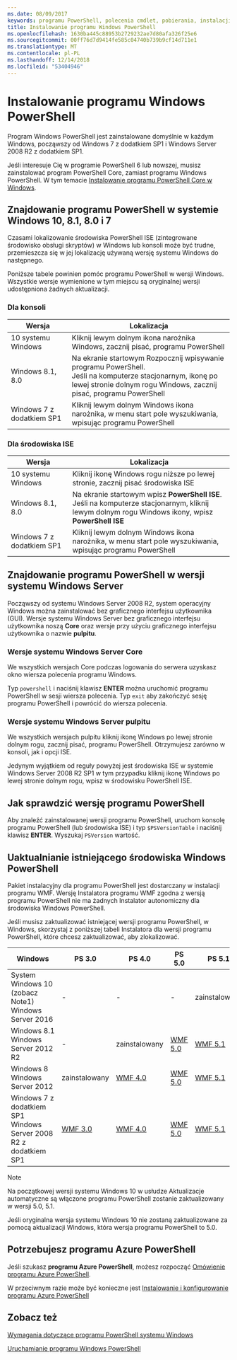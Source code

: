 ```yaml
---
ms.date: 08/09/2017
keywords: programu PowerShell, polecenia cmdlet, pobierania, instalacji, konfiguracji, systemu windows 10, systemu windows 8.1, systemu windows 8.0, windows 7
title: Instalowanie programu Windows PowerShell
ms.openlocfilehash: 1630ba445c88953b2729232ae7d80afa326f25e6
ms.sourcegitcommit: 00ff76d7d9414fe585c04740b739b9cf14d711e1
ms.translationtype: MT
ms.contentlocale: pl-PL
ms.lasthandoff: 12/14/2018
ms.locfileid: "53404946"
---
```

# <a name="installing-windows-powershell"></a>Instalowanie programu Windows PowerShell

Program Windows PowerShell jest zainstalowane domyślnie w każdym Windows, począwszy od Windows 7 z dodatkiem SP1 i Windows Server 2008 R2 z dodatkiem SP1.

Jeśli interesuje Cię w programie PowerShell 6 lub nowszej, musisz zainstalować program PowerShell Core, zamiast programu Windows PowerShell. W tym temacie [Instalowanie programu PowerShell Core w Windows](Installing-PowerShell-Core-on-Windows.md).

## <a name="finding-powershell-in-windows-10-81-80-and-7"></a>Znajdowanie programu PowerShell w systemie Windows 10, 8.1, 8.0 i 7

Czasami lokalizowanie środowiska PowerShell ISE (zintegrowane środowisko obsługi skryptów) w Windows lub konsoli może być trudne, przemieszcza się w jej lokalizację używaną wersję systemu Windows do następnego.

Poniższe tabele powinien pomóc programu PowerShell w wersji Windows.
Wszystkie wersje wymienione w tym miejscu są oryginalnej wersji udostępniona żadnych aktualizacji.

### <a name="for-console"></a>Dla konsoli

Wersja | Lokalizacja
-- | --
10 systemu Windows | Kliknij lewym dolnym ikona narożnika Windows, zacznij pisać, programu PowerShell
Windows 8.1, 8.0 | Na ekranie startowym Rozpocznij wpisywanie programu PowerShell.<br/>Jeśli na komputerze stacjonarnym, ikonę po lewej stronie dolnym rogu Windows, zacznij pisać, programu PowerShell
Windows 7 z dodatkiem SP1 | Kliknij lewym dolnym Windows ikona narożnika, w menu start pole wyszukiwania, wpisując programu PowerShell

### <a name="for-ise"></a>Dla środowiska ISE

Wersja | Lokalizacja
-- | --
10 systemu Windows | Kliknij ikonę Windows rogu niższe po lewej stronie, zacznij pisać środowiska ISE
Windows 8.1, 8.0 | Na ekranie startowym wpisz **PowerShell ISE**.<br/>Jeśli na komputerze stacjonarnym, kliknij lewym dolnym rogu Windows ikony, wpisz **PowerShell ISE**
Windows 7 z dodatkiem SP1 | Kliknij lewym dolnym Windows ikona narożnika, w menu start pole wyszukiwania, wpisując programu PowerShell

## <a name="finding-powershell-in-windows-server-versions"></a>Znajdowanie programu PowerShell w wersji systemu Windows Server

Począwszy od systemu Windows Server 2008 R2, system operacyjny Windows można zainstalować bez graficznego interfejsu użytkownika (GUI).
Wersje systemu Windows Server bez graficznego interfejsu użytkownika noszą **Core** oraz wersje przy użyciu graficznego interfejsu użytkownika o nazwie **pulpitu**.

### <a name="windows-server-core-editions"></a>Wersje systemu Windows Server Core

We wszystkich wersjach Core podczas logowania do serwera uzyskasz okno wiersza polecenia programu Windows.

Typ `powershell` i naciśnij klawisz **ENTER** można uruchomić programu PowerShell w sesji wiersza polecenia.
Typ `exit` aby zakończyć sesję programu PowerShell i powrócić do wiersza polecenia.

### <a name="windows-server-desktop-editions"></a>Wersje systemu Windows Server pulpitu

We wszystkich wersjach pulpitu kliknij ikonę Windows po lewej stronie dolnym rogu, zacznij pisać, programu PowerShell.
Otrzymujesz zarówno w konsoli, jak i opcji ISE.

Jedynym wyjątkiem od reguły powyżej jest środowiska ISE w systemie Windows Server 2008 R2 SP1 w tym przypadku kliknij ikonę Windows po lewej stronie dolnym rogu, wpisz w środowisku PowerShell ISE.

## <a name="how-to-check-the-version-of-powershell"></a>Jak sprawdzić wersję programu PowerShell

Aby znaleźć zainstalowanej wersji programu PowerShell, uruchom konsolę programu PowerShell (lub środowiska ISE) i typ `$PSVersionTable` i naciśnij klawisz **ENTER**. Wyszukaj `PSVersion` wartość.

## <a name="upgrading-existing-windows-powershell"></a>Uaktualnianie istniejącego środowiska Windows PowerShell

Pakiet instalacyjny dla programu PowerShell jest dostarczany w instalacji programu WMF.
Wersję Instalatora programu WMF zgodna z wersją programu PowerShell nie ma żadnych Instalator autonomiczny dla środowiska Windows PowerShell.

Jeśli musisz zaktualizować istniejącej wersji programu PowerShell, w Windows, skorzystaj z poniższej tabeli Instalatora dla wersji programu PowerShell, które chcesz zaktualizować, aby zlokalizować.

Windows | PS 3.0 | PS 4.0 | PS 5.0 | PS 5.1 |
--|--|--|--|--|
System Windows 10 (zobacz Note1)<br/>Windows Server 2016 | - | - | - | zainstalowany
Windows 8.1<br/>Windows Server 2012 R2 | - | zainstalowany | [WMF 5.0](https://www.microsoft.com/en-us/download/details.aspx?id=50395) | [WMF 5.1](https://www.microsoft.com/en-us/download/details.aspx?id=54616)
Windows 8<br/>Windows Server 2012 | zainstalowany | [WMF 4.0](https://www.microsoft.com/en-us/download/details.aspx?id=40855) | [WMF 5.0](https://www.microsoft.com/en-us/download/details.aspx?id=50395) | [WMF 5.1](https://www.microsoft.com/en-us/download/details.aspx?id=54616)
Windows 7 z dodatkiem SP1<br/>Windows Server 2008 R2 z dodatkiem SP1 | [WMF 3.0](https://www.microsoft.com/en-us/download/details.aspx?id=34595) | [WMF 4.0](https://www.microsoft.com/en-us/download/details.aspx?id=40855) | [WMF 5.0](https://www.microsoft.com/en-us/download/details.aspx?id=50395) | [WMF 5.1](https://www.microsoft.com/en-us/download/details.aspx?id=54616)

> [!NOTE]
>
> Na początkowej wersji systemu Windows 10 w usłudze Aktualizacje automatyczne są włączone programu PowerShell zostanie zaktualizowany w wersji 5.0, 5.1.
>
> Jeśli oryginalna wersja systemu Windows 10 nie zostaną zaktualizowane za pomocą aktualizacji Windows, która wersja programu PowerShell to 5.0.

## <a name="need-azure-powershell"></a>Potrzebujesz programu Azure PowerShell

Jeśli szukasz **programu Azure PowerShell**, możesz rozpocząć [Omówienie programu Azure PowerShell](/powershell/azure/overview).

W przeciwnym razie może być konieczne jest [Instalowanie i konfigurowanie programu Azure PowerShell](/powershell/azure/install-azurerm-ps)

## <a name="see-also"></a>Zobacz też

[Wymagania dotyczące programu PowerShell systemu Windows](Windows-PowerShell-System-Requirements.md)

[Uruchamianie programu Windows PowerShell](../getting-started/Starting-Windows-PowerShell.md)